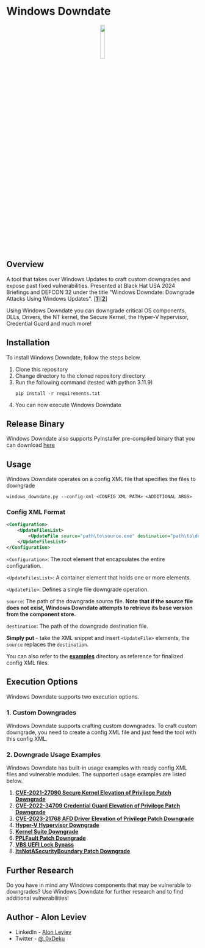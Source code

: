 # Windows Downdate
<div align="center">
<img src="./images/Windows-Downdate-Logo.png" width="15%"/>
</div align="center">

## Overview
A tool that takes over Windows Updates to craft custom downgrades and expose past fixed vulnerabilities. Presented at Black Hat USA 2024 Briefings and DEFCON 32 under the title "Windows Downdate: Downgrade Attacks Using Windows Updates". [[**1**]](https://www.blackhat.com/us-24/briefings/schedule/#windows-downdate-downgrade-attacks-using-windows-updates-38963)[[**2**]](https://defcon.org/html/defcon-32/dc-32-speakers.html#54522)

Using Windows Downdate you can downgrade critical OS components, DLLs, Drivers, the NT kernel, the Secure Kernel, the Hyper-V hypervisor, Credential Guard and much more!

## Installation
To install Windows Downdate, follow the steps below.
1. Clone this repository
2. Change directory to the cloned repository directory
3. Run the following command (tested with python 3.11.9)
    ```
    pip install -r requirements.txt
    ```
4. You can now execute Windows Downdate


## Release Binary
Windows Downdate also supports PyInstaller pre-compiled binary that you can download [here](https://github.com/0xDeku/Windows-Downdate/releases)

## Usage
Windows Downdate operates on a config XML file that specifies the files to downgrade
```
windows_downdate.py --config-xml <CONFIG XML PATH> <ADDITIONAL ARGS>
```


### Config XML  Format

```xml
<Configuration>
    <UpdateFilesList>
        <UpdateFile source="path\to\source.exe" destination="path\to\destination.exe" />
    </UpdateFilesList>
</Configuration>
```

`<Configuration>`: The root element that encapsulates the entire configuration.

`<UpdateFilesList>`: A container element that holds one or more <UpdateFile> elements.

`<UpdateFile>`: Defines a single file downgrade operation.

`source`: The path of the downgrade source file. **Note that if the source file does not exist, Windows Downdate attempts to retrieve its base version from the component store.**

`destination`: The path of the downgrade destination file.

**Simply put** - take the XML snippet and insert `<UpdateFile>` elements, the `source` replaces the `destination`.

You can also refer to the [**examples**](./examples) directory as reference for finalized config XML files.

## Execution Options
Windows Downdate supports two execution options. 
### 1. Custom Downgrades
Windows Downdate supports crafting custom downgrades. 
To craft custom downgrade, you need to create a config XML file and just feed the tool with this config XML. 

### 2. Downgrade Usage Examples
Windows Downdate has built-in usage examples with ready config XML files and vulnerable modules. The supported usage examples are listed below.

1. [**CVE-2021-27090 Secure Kernel Elevation of Privilege Patch Downgrade**](./examples/CVE-2021-27090-Secure-Kernel-EoP-Patch-Downgrade)
2. [**CVE-2022-34709 Credential Guard Elevation of Privilege Patch Downgrade**](./examples/CVE-2022-34709-Credential-Guard-EoP-Patch-Downgrade)
3. [**CVE-2023-21768 AFD Driver Elevation of Privilege Patch Downgrade**](./examples/CVE-2023-21768-AFD-Driver-EoP-Patch-Downgrade)
4. [**Hyper-V Hypervisor Downgrade**](./examples/Hyper-V-Hypervisor-Downgrade)
5. [**Kernel Suite Downgrade**](./examples/Kernel-Suite-Downgrade)
6. [**PPLFault Patch Downgrade**](./examples/PPLFault-Patch-Downgrade)
7. [**VBS UEFI Lock Bypass**](./examples/VBS-UEFI-Locks-Bypass)
8. [**ItsNotASecurityBoundary Patch Downgrade**](./examples/ItsNotASecurityBoundary-Patch-Downgrade)

## Further Research
Do you have in mind any Windows components that may be vulnerable to downgrades? Use Windows Downdate for further research and to find additional vulnerabilities!

## Author - Alon Leviev
* LinkedIn - [Alon Leviev](https://il.linkedin.com/in/alonleviev)
* Twitter - [@_0xDeku](https://twitter.com/_0xDeku)
